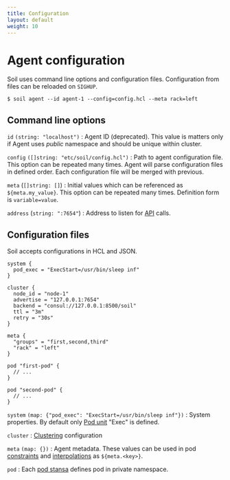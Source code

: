 ```yaml
---
title: Configuration
layout: default
weight: 10
---
```


# Agent configuration

Soil uses command line options and configuration files. Configuration from 
files can be reloaded on `SIGHUP`.

```shell
$ soil agent --id agent-1 --config=config.hcl --meta rack=left
```

## Command line options

`id` `(string: "localhost")`
: Agent ID (deprecated). This value is matters only if Agent uses *public* namespace and should be unique within cluster.

`config` `([]string: "etc/soil/config.hcl")`
: Path to agent configuration file. This option can be repeated many times. Agent will parse configuration files in defined order. Each configuration file will be merged with previous.

`meta` (`[]string: []`)
: Initial values which can be referenced as `${meta.my_value}`. This option can be repeated many times. Definition form is `variable=value`.

`address` (`string: ":7654"`) 
: Address to listen for [API]({{site.baseurl}}/api) calls.  

## Configuration files

Soil accepts configurations in HCL and JSON.

```hcl
system {
  pod_exec = "ExecStart=/usr/bin/sleep inf"
}

cluster {
  node_id = "node-1"
  advertise = "127.0.0.1:7654"
  backend = "consul://127.0.0.1:8500/soil"
  ttl = "3m"
  retry = "30s"
}

meta {
  "groups" = "first,second,third"
  "rack" = "left"
}

pod "first-pod" {
  // ...
}

pod "second-pod" {
  // ...
}
```

`system` `(map: {"pod_exec": "ExecStart=/usr/bin/sleep inf"})` 
: System properties. By default only [Pod unit]({{site.baseurl}}/pod/internals) "Exec" is defined.

`cluster`
: [Clustering]({{site.baseurl}}/agent/clustering) configuration

`meta` `(map: {})` 
: Agent metadata. These values can be used in pod [constraints]({{site.baseurl}}/pod/constraint) and [interpolations]({{site.baseurl}}/pod/interpolation) as `${meta.<key>}`.

`pod`
: Each [pod stansa]({{site.baseurl}}/pod) defines pod in private namespace.
